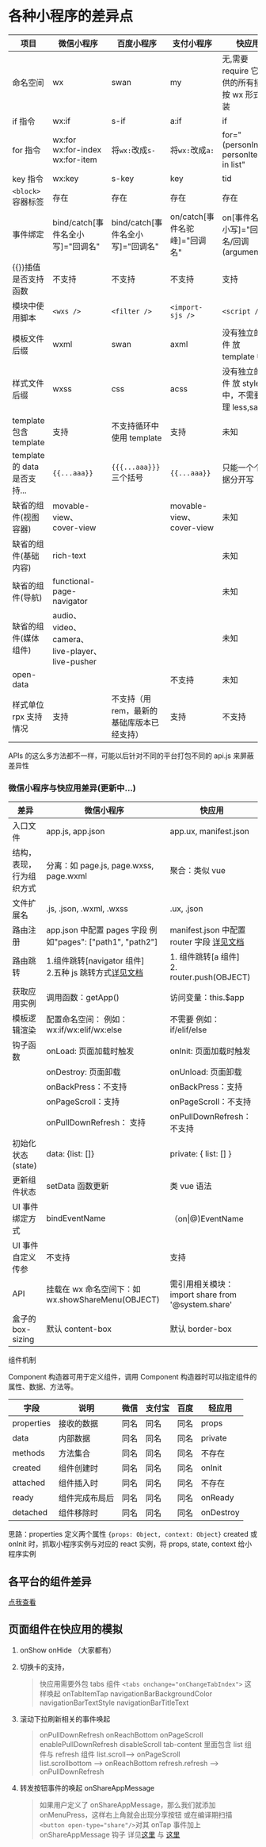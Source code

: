# 各种小程序的差异点

| 项目 | 微信小程序| 百度小程序 | 支付小程序 | 快应用  |
| ------------ | ------------ | ------------ | ------------ | ------------ |
| 命名空间| wx | swan | my  | 无,需要 require 它提供的所有接口按 wx 形式封装   |
| if 指令 | wx:if | s-if  | a:if| if |
| for 指令 | wx:for<br /> wx:for-index<br /> wx:for-item<br /> | 将`wx:`改成`s-` | 将`wx:`改成`a:` | for="(personIndex, personItem) in list" |
| key 指令 | wx:key | s-key| key| tid |
| `<block>`容器标签  | 存在  | 存在 | 存在  | 存在  |
| 事件绑定  | bind/catch[事件名全小写]="回调名" | bind/catch[事件名全小写]="回调名"| on/catch[事件名驼峰]="回调名" | on[事件名全小写]="回调名/回调(arguments)" |
| {{}}插值是否支持函数 | 不支持 | 不支持 | 不支持  | 支持|
| 模块中使用脚本 | `<wxs />` | `<filter />` | `<import-sjs />`  | `<script />` |
| 模板文件后缀 | wxml| swan  | axml | 没有独立的文件 放 template 中 |
| 样式文件后缀  | wxss| css | acss | 没有独立的文件 放 style 中，不需要处理 less,sass |
| template 包含 template | 支持| 不支持循环中使用 template | 支持 | 未知  |
| template 的 data 是否支持... | `{{...aaa}}`  | `{{{...aaa}}}` 三个括号  | `{{...aaa}}` | 只能一个个数据分开写  |
| 缺省的组件(视图容器) |movable-view、cover-view|  | movable-view、cover-view  | 未知  |
| 缺省的组件(基础内容)  | rich-text|  |  | 未知  |
| 缺省的组件(导航)   |functional-page-navigator| |  | 未知 |
| 缺省的组件(媒体组件) | audio、video、camera、live-player、live-pusher |  | | 未知  |
| open-data ||   | 不支持  | 未知 |
| 样式单位 rpx 支持情况 | 支持  | 不支持（用 rem，最新的基础库版本已经支持） | 支持   | 不支持  |

APIs 的这么多方法都不一样，可能以后针对不同的平台打包不同的 api.js 来屏蔽差异性

### 微信小程序与快应用差异(更新中...)

| 差异                     | 微信小程序                                                   | 快应用                                                       |
| ------------------------ | ------------------------------------------------------------ | ------------------------------------------------------------ |
| 入口文件                 | app.js, app.json                                             | app.ux, manifest.json                                        |
| 结构，表现，行为组织方式 | 分离：如 page.js, page.wxss, page.wxml                       | 聚合：类似 vue                                               |
| 文件扩展名               | .js, .json, .wxml, .wxss                                     | .ux, .json                                                   |
| 路由注册                 | app.json 中配置 pages 字段 例如"pages": ["path1", "path2"]   | manifest.json 中配置 router 字段 [详见文档](https://doc.quickapp.cn/tutorial/getting-started/project-configuration.html) |
| 路由跳转                 | 1.组件跳转[navigator 组件]<br /> 2.五种 js 跳转方式[详见文档](https://developers.weixin.qq.com/miniprogram/dev/api/ui-navigate.html#wxnavigatetoobject) | 1. 组件跳转[a 组件]<br /> 2. router.push(OBJECT)             |
| 获取应用实例             | 调用函数：getApp()                                           | 访问变量：this.$app                                          |
| 模板逻辑渲染             | 配置命名空间： 例如：wx:if/wx:elif/wx:else                   | 不需要 例如：if/elif/else                                    |
| 钩子函数                 | onLoad: 页面加载时触发                                       | onInit: 页面加载时触发                                       |
|                          | onDestroy: 页面卸载                                          | onUnload: 页面卸载                                           |
|                          | onBackPress：不支持                                          | onBackPress：支持                                            |
|                          | onPageScroll：支持                                           | onPageScroll：不支持                                         |
|                          | onPullDownRefresh： 支持                                     | onPullDownRefresh：不支持                                    |
| 初始化状态(state)        | data: {list: []}                                             | private: { list: [] }                                        |
| 更新组件状态             | setData 函数更新                                             | 类 vue 语法                                                  |
| UI 事件绑定方式          | bindEventName                                                | （on\|@)EventName                                            |
| UI 事件自定义传参        | 不支持                                                       | 支持                                                         |
| API                      | 挂载在 wx 命名空间下：如 wx.showShareMenu(OBJECT)            | 需引用相关模块：import share from '@system.share'            |
| 盒子的box-sizing         | 默认 content-box                                             | 默认 border-box                                              |

组件机制

Component 构造器可用于定义组件，调用 Component 构造器时可以指定组件的属性、数据、方法等。

| 字段       | 说明           | 微信 | 支付宝 | 百度 | 轻应用    |
| ---------- | -------------- | ---- | ------ | ---- | --------- |
| properties | 接收的数据     | 同名 | 同名   | 同名 | props     |
| data       | 内部数据       | 同名 | 同名   | 同名 | private   |
| methods    | 方法集合       | 同名 | 同名   | 同名 | 不存在    |
| created    | 组件创建时     | 同名 | 同名   | 同名 | onInit    |
| attached   | 组件插入时     | 同名 | 同名   | 同名 | 不存在    |
| ready      | 组件完成布局后 | 同名 | 同名   | 同名 | onReady   |
| detached   | 组件移除时     | 同名 | 同名   | 同名 | onDestroy |

思路：properties 定义两个属性 `{props: Object, context: Object}`
created 或 onInit 时，抓取小程序实例与对应的 react 实例，将 props, state, context 给小程序实例

## 各平台的组件差异

[点我查看](./component/index.md)


## 页面组件在快应用的模拟

1. onShow onHide （大家都有）
2. 切换卡的支持，

    > 快应用需要外包 tabs 组件 `<tabs onchange="onChangeTabIndex">` 这样唤起 onTabItemTap
    > navigationBarBackgroundColor
    > navigationBarTextStyle
    > navigationBarTitleText

3. 滚动下拉刷新相关的事件唤起

    > onPullDownRefresh onReachBottom onPageScroll
    > enablePullDownRefresh disableScroll
    > tab-content 里面包含 list 组件与 refresh 组件
    > list.scroll--> onPageScroll  
    > list.scrollbottom --> onReachBottom
    > refresh.refresh --> onPullDownRefresh

4. 转发按钮事件的唤起 onShareAppMessage
    > 如果用户定义了 onShareAppMessage，那么我们就添加 onMenuPress，这样右上角就会出现分享按钮
    > 或在编译期扫描　`<button open-type="share"/>`对其 onTap 事件加上 onShareAppMessage 钩子
    > 详见[这里](https://developers.weixin.qq.com/miniprogram/dev/framework/app-service/page.html#%E9%A1%B5%E9%9D%A2%E4%BA%8B%E4%BB%B6%E5%A4%84%E7%90%86%E5%87%BD%E6%95%B0)
    > 与 [这里](https://doc.quickapp.cn/features/system/share.html)

